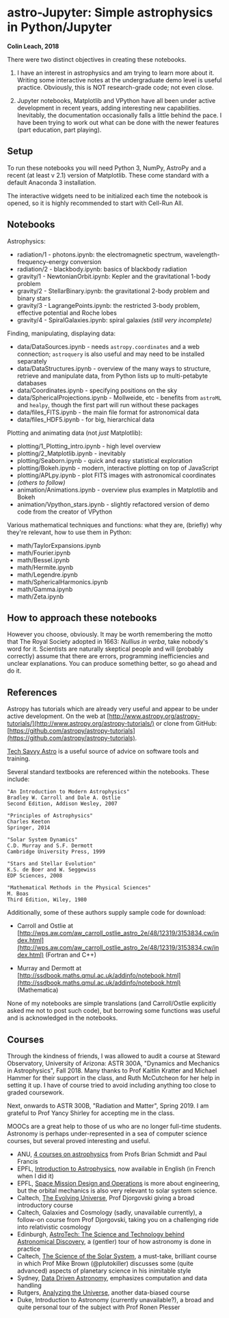 # astro-Jupyter: Simple astrophysics in Python/Jupyter

**Colin Leach, 2018**

There were two distinct objectives in creating these notebooks.

1. I have an interest in astrophysics and am trying to learn more about it. Writing some interactive notes at the undergraduate demo level is useful practice. Obviously, this is NOT research-grade code; not even close.

2. Jupyter notebooks, Matplotlib and VPython have all been under active development in recent years, adding interesting new capabilities. Inevitably, the documentation occasionally falls a little behind the pace. I have been trying to work out what can be done with the newer features (part education, part playing).

## Setup

To run these notebooks you will need Python 3, NumPy, AstroPy and a recent (at least v 2.1) version of Matplotlib. These come standard with a default Anaconda 3 installation.

The interactive widgets need to be initialized each time the notebook is opened, so it is highly recommended to start with Cell-Run All.

## Notebooks

Astrophysics:

- radiation/1 - photons.ipynb: the electromagnetic spectrum, wavelength-frequency-energy conversion
- radiation/2 - blackbody.ipynb: basics of blackbody radiation
- gravity/1 - NewtonianOrbit.ipynb: Kepler and the gravitational 1-body problem
- gravity/2 - StellarBinary.ipynb: the gravitational 2-body problem and binary stars
- gravity/3 - LagrangePoints.ipynb: the restricted 3-body problem, effective potential and Roche lobes
- gravity/4 - SpiralGalaxies.ipynb: spiral galaxies *(still very incomplete)*

Finding, manipulating, displaying data:

- data/DataSources.ipynb - needs `astropy.coordinates` and a web connection; `astroquery` is also useful and may need to be installed separately
- data/DataStructures.ipynb - overview of the many ways to structure, retrieve and manipulate data, from Python lists up to multi-petabyte databases
- data/Coordinates.ipynb - specifying positions on the sky
- data/SphericalProjections.ipynb - Mollweide, etc - benefits from `astroML` and `healpy`, though the first part will run without these packages
- data/files_FITS.ipynb - the main file format for astronomical data
- data/files_HDF5.ipynb - for big, hierarchical data

Plotting and animating data (not _just_ Matplotlib):

- plotting/1_Plotting_intro.ipynb - high level overview
- plotting/2_Matplotlib.ipynb - inevitably
- plotting/Seaborn.ipynb - quick and easy statistical exploration
- plotting/Bokeh.ipynb - modern, interactive plotting on top of JavaScript
- plotting/APLpy.ipynb - plot FITS images with astronomical coordinates
- _(others to follow)_
- animation/Animations.ipynb - overview plus examples in Matplotlib and Bokeh
- animation/Vpython_stars.ipynb - slightly refactored version of demo code from the creator of VPython

Various mathematical techniques and functions: what they are, (briefly) why they're relevant, how to use them in Python:

- math/TaylorExpansions.ipynb
- math/Fourier.ipynb
- math/Bessel.ipynb
- math/Hermite.ipynb
- math/Legendre.ipynb
- math/SphericalHarmonics.ipynb
- math/Gamma.ipynb
- math/Zeta.ipynb

## How to approach these notebooks

However you choose, obviously. It may be worth remembering the motto that The Royal Society adopted in 1663: *Nullius in verba*, take nobody's word for it. Scientists are naturally skeptical people and will (probably correctly) assume that there are errors, programming inefficiencies and unclear explanations. You can produce something better, so go ahead and do it.

## References

Astropy has tutorials which are already very useful and appear to be under active development. On the web at [http://www.astropy.org/astropy-tutorials/](http://www.astropy.org/astropy-tutorials/) or clone from GitHub: [https://github.com/astropy/astropy-tutorials](https://github.com/astropy/astropy-tutorials).

[Tech Savvy Astro](https://techsavvyastro.io/) is a useful source of advice on software tools and training.

Several standard textbooks are referenced within the notebooks. These include:

```
"An Introduction to Modern Astrophysics"
Bradley W. Carroll and Dale A. Ostlie
Second Edition, Addison Wesley, 2007

"Principles of Astrophysics"
Charles Keeton
Springer, 2014

"Solar System Dynamics"
C.D. Murray and S.F. Dermott
Cambridge University Press, 1999

"Stars and Stellar Evolution"
K.S. de Boer and W. Seggewiss
EDP Sciences, 2008

"Mathematical Methods in the Physical Sciences"
M. Boas
Third Edition, Wiley, 1980
```

Additionally, some of these authors supply sample code for download:

- Carroll and Ostlie at [http://wps.aw.com/aw_carroll_ostlie_astro_2e/48/12319/3153834.cw/index.html](http://wps.aw.com/aw_carroll_ostlie_astro_2e/48/12319/3153834.cw/index.html) (Fortran and C++)

- Murray and Dermott at [http://ssdbook.maths.qmul.ac.uk/addinfo/notebook.html](http://ssdbook.maths.qmul.ac.uk/addinfo/notebook.html) (Mathematica)

None of my notebooks are simple translations (and Carroll/Ostlie explicitly asked me not to post such code), but borrowing some functions was useful and is acknowledged in the notebooks.

## Courses

Through the kindness of friends, I was allowed to audit a course at Steward Observatory, University of Arizona: ASTR 300A, "Dynamics and Mechanics in Astrophysics", Fall 2018. Many thanks to Prof Kaitlin Kratter and Michael Hammer for their support in the class, and Ruth McCutcheon for her help in setting it up. I have of course tried to avoid including anything too close to graded coursework.

Next, onwards to ASTR 300B, "Radiation and Matter", Spring 2019. I am grateful to Prof Yancy Shirley for accepting me in the class.

MOOCs are a great help to those of us who are no longer full-time students. Astronomy is perhaps under-represented in a sea of computer science courses, but several proved interesting and useful.

- ANU, [4 courses on astrophysics](https://www.edx.org/xseries/astrophysics) from Profs Brian Schmidt and Paul Francis
- EPFL, [Introduction to Astrophysics](https://www.edx.org/course/introduction-astrophysics-epflx-phys-209-enx), now available in English (in French when I did it)
- EPFL, [Space Mission Design and Operations](https://www.edx.org/course/space-mission-design-and-operations-0) is more about engineering, but the orbital mechanics is also very relevant to solar system science.
- Caltech, [The Evolving Universe](https://www.coursera.org/learn/evolvinguniverse), Prof Djorgovski giving a broad introductory course
- Caltech, Galaxies and Cosmology (sadly, unavailable currently), a follow-on course from Prof Djorgovski, taking you on a challenging ride into relativistic cosmology
- Edinburgh, [AstroTech: The Science and Technology behind Astronomical Discovery](https://www.coursera.org/learn/astronomy-technology), a (gentler) tour of how astronomy is done in practice
- Caltech, [The Science of the Solar System](https://www.coursera.org/learn/solar-system), a must-take, brilliant course in which Prof Mike Brown (@plutokiller) discusses some (quite advanced) aspects of planetary science in his inimitable style
- Sydney, [Data Driven Astronomy](https://www.coursera.org/learn/data-driven-astronomy), emphasizes computation and data handling
- Rutgers, [Analyzing the Universe](https://www.coursera.org/learn/analyze), another data-biased course
- Duke, Introduction to Astronomy (currently unavailable?), a broad and quite personal tour of the subject with Prof Ronen Plesser



